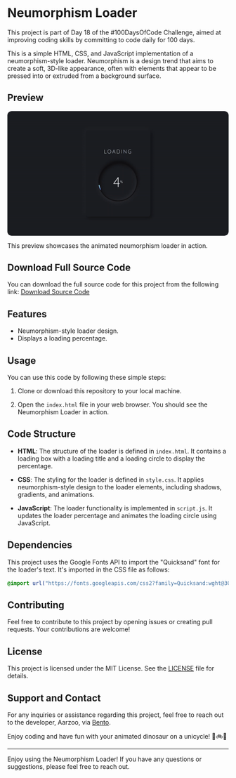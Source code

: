 # Neumorphism Loader

This project is part of Day 18 of the #100DaysOfCode Challenge, aimed at improving coding skills by committing to code daily for 100 days.

This is a simple HTML, CSS, and JavaScript implementation of a neumorphism-style loader. Neumorphism is a design trend that aims to create a soft, 3D-like appearance, often with elements that appear to be pressed into or extruded from a background surface.

## Preview

<div style="display: flex; align-items: center; justify-content: center; width: 100%; border-radius: 0.6rem;">
    <img src="preview.gif" alt="preview GIF" width="100%" height="100%" style="overflow: none; border-radius: inherit;"/>
</div>

This preview showcases the animated neumorphism loader in action.

## Download Full Source Code

You can download the full source code for this project from the following link: [Download Source Code](https://t.me/CodeWithAarzoo)

## Features

- Neumorphism-style loader design.
- Displays a loading percentage.

## Usage

You can use this code by following these simple steps:

1. Clone or download this repository to your local machine.

2. Open the `index.html` file in your web browser. You should see the Neumorphism Loader in action.

## Code Structure

- **HTML**: The structure of the loader is defined in `index.html`. It contains a loading box with a loading title and a loading circle to display the percentage.

- **CSS**: The styling for the loader is defined in `style.css`. It applies neumorphism-style design to the loader elements, including shadows, gradients, and animations.

- **JavaScript**: The loader functionality is implemented in `script.js`. It updates the loader percentage and animates the loading circle using JavaScript.

## Dependencies

This project uses the Google Fonts API to import the "Quicksand" font for the loader's text. It's imported in the CSS file as follows:

```css
@import url("https://fonts.googleapis.com/css2?family=Quicksand:wght@300&display=swap");
```

## Contributing

Feel free to contribute to this project by opening issues or creating pull requests. Your contributions are welcome!

## License

This project is licensed under the MIT License. See the [LICENSE](LICENSE) file for details.

## Support and Contact

For any inquiries or assistance regarding this project, feel free to reach out to the developer, Aarzoo, via [Bento](https://bento.me/withaarzoo).

Enjoy coding and have fun with your animated dinosaur on a unicycle! 🦖🚲✨

---

Enjoy using the Neumorphism Loader! If you have any questions or suggestions, please feel free to reach out.
